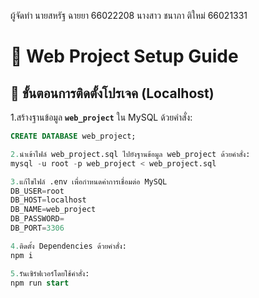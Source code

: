ผู้จัดทำ
นายสหรัฐ ฉายยา 66022208
นางสาว ชนาภา ติใหม่ 66021331 


# 🚀 Web Project Setup Guide
## 📌 ขั้นตอนการติดตั้งโปรเจค (Localhost)
1.สร้างฐานข้อมูล **`web_project`** ใน MySQL ด้วยคำสั่ง:
```sql
CREATE DATABASE web_project;

2.นำเข้าไฟล์ web_project.sql ไปยังฐานข้อมูล web_project ด้วยคำสั่ง:
mysql -u root -p web_project < web_project.sql

3.แก้ไขไฟล์ .env เพื่อกำหนดค่าการเชื่อมต่อ MySQL
DB_USER=root
DB_HOST=localhost
DB_NAME=web_project
DB_PASSWORD=
DB_PORT=3306

4.ติดตั้ง Dependencies ด้วยคำสั่ง:
npm i

5.รันเซิร์ฟเวอร์โดยใช้คำสั่ง:
npm run start




